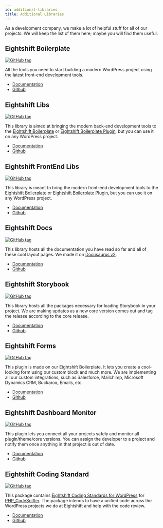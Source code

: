 ```yaml
---
id: additional-libraries
title: Additional Libraries
---
```


As a development company, we make a lot of helpful stuff for all of our projects. We will keep the list of them here; maybe you will find them useful.

## Eightshift Boilerplate

[![GitHub tag](https://img.shields.io/github/tag/infinum/eightshift-boilerplate.svg?style=for-the-badge)](https://github.com/infinum/eightshift-boilerplate)

All the tools you need to start building a modern WordPress project using the latest front-end development tools.

* [Documentation](/eightshift-docs/docs/welcome)
* [Github](https://github.com/infinum/eightshift-boilerplate)

## Eightshift Libs

[![GitHub tag](https://img.shields.io/github/tag/infinum/eightshift-libs.svg?style=for-the-badge)](https://github.com/infinum/eightshift-libs)

This library is aimed at bringing the modern back-end development tools to the [Eightshift Boilerplate](https://github.com/infinum/eightshift-boilerplate) or [Eightshift Boilerplate Plugin](https://github.com/infinum/eightshift-boilerplate-plugin), but you can use it on any WordPress project.

* [Documentation](/eightshift-docs/docs/eightshift-libs)
* [Github](https://github.com/infinum/eightshift-libs)

## Eightshift FrontEnd Libs

[![GitHub tag](https://img.shields.io/github/tag/infinum/eightshift-frontend-libs.svg?style=for-the-badge)](https://github.com/infinum/eightshift-frontend-libs)

This library is meant to bring the modern front-end development tools to the [Eightshift Boilerplate](https://github.com/infinum/eightshift-boilerplate) or [Eightshift Boilerplate Plugin](https://github.com/infinum/eightshift-boilerplate-plugin), but you can use it on any WordPress project.

* [Documentation](/eightshift-docs/docs/eightshift-frontend-libs)
* [Github](https://github.com/infinum/eightshift-frontend-libs)

## Eightshift Docs

[![GitHub tag](https://img.shields.io/github/tag/infinum/eightshift-docs.svg?style=for-the-badge)](https://github.com/infinum/eightshift-docs)

This library hosts all the documentation you have read so far and all of these cool layout pages. We made it on [Docusaurus v2](https://v2.docusaurus.io/).

* [Documentation](/eightshift-docs/docs/welcome)
* [Github](https://github.com/infinum/eightshift-docs)

## Eightshift Storybook

[![GitHub tag](https://img.shields.io/github/tag/infinum/eightshift-storybook.svg?style=for-the-badge)](https://github.com/infinum/eightshift-storybook)

This library hosts all the packages necessary for loading Storybook in your project. We are making updates as a new core version comes out and tag the release according to the core release.

* [Documentation](/eightshift-docs/docs/basics/blocks-storybook)
* [Github](https://github.com/infinum/eightshift-storybook)

## Eightshift Forms

[![GitHub tag](https://img.shields.io/github/tag/infinum/eightshift-forms.svg?style=for-the-badge)](https://github.com/infinum/eightshift-forms)

This plugin is made on our Eightshift Boilerplate. It lets you create a cool-looking form using our custom block and much more. We are implementing all our custom integrations, such as Salesforce, Mailchimp, Microsoft Dynamics CRM, Buckaroo, Emails, etc.

* [Documentation](https://github.com/infinum/eightshift-forms/wiki)
* [Github](https://github.com/infinum/eightshift-forms)

## Eightshift Dashboard Monitor

[![GitHub tag](https://img.shields.io/github/tag/infinum/eightshift-dashboard-monitor.svg?style=for-the-badge)](https://github.com/infinum/eightshift-dashboard-monitor)

This plugin lets you connect all your projects safely and monitor all plugin/theme/core versions. You can assign the developer to a project and notify them once anything in that project is out of date.

* [Documentation](https://github.com/infinum/eightshift-dashboard-monitor/wiki)
* [Github](https://github.com/infinum/eightshift-dashboard-monitor)

## Eightshift Coding Standard

[![GitHub tag](https://img.shields.io/github/tag/infinum/eightshift-coding-standards.svg?style=for-the-badge)](https://github.com/infinum/eightshift-coding-standards)

This package contains [Eightshift Coding Standards for WordPress](https://handbook.infinum.co/books/wordpress) for [PHP_CodeSniffer](https://github.com/squizlabs/PHP_CodeSniffer/). The package intends to have a unified code across the WordPress projects we do at Eightshift and help with the code review.

* [Documentation](https://github.com/infinum/eightshift-coding-standards/wiki)
* [Github](https://github.com/infinum/eightshift-coding-standards)
